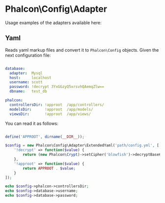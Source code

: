 # Phalcon\Config\Adapter

Usage examples of the adapters available here:

## Yaml

Reads yaml markup files and convert it to `Phalcon\Config` objects. Given the next configuration file:

```yaml

database:
  adapter:  Mysql
  host:     localhost
  username: scott
  password: !decrypt 3YxGGzyQ5xrsvhQAemqZlw==
  dbname:   test_db

phalcon:
  controllersDir: !approot  /app/controllers/
  modelsDir:      !approot  /app/models/
  viewsDir:       !approot  /app/views/

```

You can read it as follows:

```php

define('APPROOT', dirname(__DIR__));

$config = new Phalcon\Config\Adapter\ExtendedYaml('path/config.yml', [
	'!decrypt' => function($value) {
		return (new Phalcon\Crypt)->setCipher('blowfish')->decryptBase64($value, getenv('CONFKEY'));
	},
	'!approot' => function($value) {
		return APPROOT . $value;
	}
]);

echo $config->phalcon->controllersDir;
echo $config->database->username;
echo $config->database->password;

```
